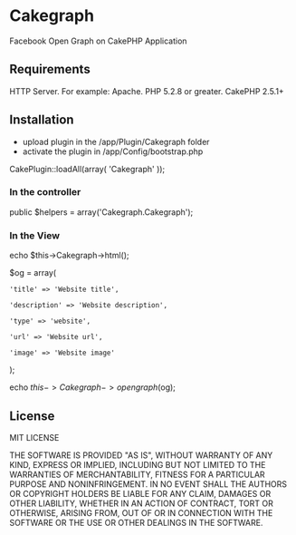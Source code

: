 # Cakegraph
Facebook Open Graph on CakePHP Application

<h2>Requirements</h2>

HTTP Server. For example: Apache.
PHP 5.2.8 or greater.
CakePHP 2.5.1+

<h2>Installation</h2>

- upload plugin in the /app/Plugin/Cakegraph folder
- activate the plugin in /app/Config/bootstrap.php

CakePlugin::loadAll(array(
    'Cakegraph'
));

<h3>In the controller</h3>

public $helpers = array('Cakegraph.Cakegraph');

<h3>In the View</h3>

echo $this->Cakegraph->html();

$og = array(

	'title' => 'Website title',
	
	'description' => 'Website description',
	
	'type' => 'website',
	
	'url' => 'Website url',
	
	'image' => 'Website image'
	
);
		
echo $this->Cakegraph->opengraph($og); 

<h2>License</h2>

MIT LICENSE

THE SOFTWARE IS PROVIDED "AS IS", WITHOUT WARRANTY OF ANY KIND, EXPRESS OR
IMPLIED, INCLUDING BUT NOT LIMITED TO THE WARRANTIES OF MERCHANTABILITY,
FITNESS FOR A PARTICULAR PURPOSE AND NONINFRINGEMENT. IN NO EVENT SHALL THE
AUTHORS OR COPYRIGHT HOLDERS BE LIABLE FOR ANY CLAIM, DAMAGES OR OTHER
LIABILITY, WHETHER IN AN ACTION OF CONTRACT, TORT OR OTHERWISE, ARISING FROM,
OUT OF OR IN CONNECTION WITH THE SOFTWARE OR THE USE OR OTHER DEALINGS IN THE
SOFTWARE.
